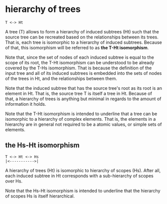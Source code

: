 
# hierarchy of trees

```
T <-> Ht
```

A tree (T) allows to form a hierarchy of induced subtrees (Ht) such that the
source tree can be recreated based on the relationships between its trees.
That is, each tree is isomorphic to a hierarchy of induced subtrees. Because
of that, this isomorphism will be referred to as **the T-Ht isomorphism**.

Note that, since the set of nodes of each induced subtree is equal to the scope
of its root, the T-Ht isomorphism can be understood to be already covered by
the T-Hs isomorphism. That is because the definition of the input tree and all
of its induced subtrees is embedded into the sets of nodes of the trees in Ht,
and the relationships between them.

Note that the induced subtree that has the source tree's root as its root is
an element in Ht. That is, the source tree T is itself a tree in Ht. Because
of that, a hierarchy of trees is anything but minimal in regards to the amount
of information it holds.

Note that the T-Ht isomorphism is intended to underline that a tree can be
isomorphic to a hierarchy of complex elements. That is, the elements in a
hierarchy are in general not required to be a atomic values, or simple sets
of elements.

## the Hs-Ht isomorphism

```
T <-> Ht <-> Hs
|<----------->|
```

A hierarchy of trees (Ht) is isomorphic to hierarchy of scopes (Hs). After all,
each induced subtree in Ht corresponds with a sub-hierarchy of scopes over Hs.

Note that the Hs-Ht isomorphism is intended to underline that the hierarchy of
scopes Hs is itself hierarchical.

